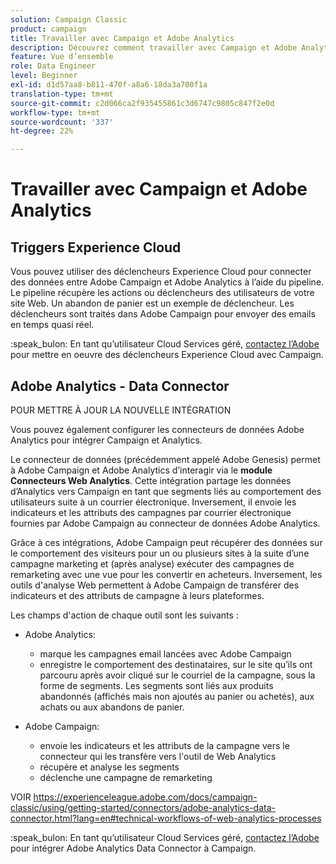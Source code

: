 ```yaml
---
solution: Campaign Classic
product: campaign
title: Travailler avec Campaign et Adobe Analytics
description: Découvrez comment travailler avec Campaign et Adobe Analytics
feature: Vue d’ensemble
role: Data Engineer
level: Beginner
exl-id: d1d57aa8-b811-470f-a8a6-18da3a700f1a
translation-type: tm+mt
source-git-commit: c2d066ca2f935455861c3d6747c9805c847f2e0d
workflow-type: tm+mt
source-wordcount: '337'
ht-degree: 22%

---
```


# Travailler avec Campaign et Adobe Analytics

## Triggers Experience Cloud

Vous pouvez utiliser des déclencheurs Experience Cloud pour connecter des données entre Adobe Campaign et Adobe Analytics à l’aide du pipeline. Le pipeline récupère les actions ou déclencheurs des utilisateurs de votre site Web. Un abandon de panier est un exemple de déclencheur. Les déclencheurs sont traités dans Adobe Campaign pour envoyer des emails en temps quasi réel.

:speak_bulon: En tant qu’utilisateur Cloud Services géré, [contactez l’Adobe](../start/support.md#support) pour mettre en oeuvre des déclencheurs Experience Cloud avec Campaign.

## Adobe Analytics - Data Connector

POUR METTRE À JOUR LA NOUVELLE INTÉGRATION

Vous pouvez également configurer les connecteurs de données Adobe Analytics pour intégrer Campaign et Analytics.

Le connecteur de données (précédemment appelé Adobe Genesis) permet à Adobe Campaign et Adobe Analytics d’interagir via le **module Connecteurs Web Analytics**. Cette intégration partage les données d’Analytics vers Campaign en tant que segments liés au comportement des utilisateurs suite à un courrier électronique. Inversement, il envoie les indicateurs et les attributs des campagnes par courrier électronique fournies par Adobe Campaign au connecteur de données Adobe Analytics.

Grâce à ces intégrations, Adobe Campaign peut récupérer des données sur le comportement des visiteurs pour un ou plusieurs sites à la suite d’une campagne marketing et (après analyse) exécuter des campagnes de remarketing avec une vue pour les convertir en acheteurs. Inversement, les outils d&#39;analyse Web permettent à Adobe Campaign de transférer des indicateurs et des attributs de campagne à leurs plateformes.

Les champs d&#39;action de chaque outil sont les suivants :

* Adobe Analytics:

   * marque les campagnes email lancées avec Adobe Campaign
   * enregistre le comportement des destinataires, sur le site qu’ils ont parcouru après avoir cliqué sur le courriel de la campagne, sous la forme de segments. Les segments sont liés aux produits abandonnés (affichés mais non ajoutés au panier ou achetés), aux achats ou aux abandons de panier.

* Adobe Campaign:

   * envoie les indicateurs et les attributs de la campagne vers le connecteur qui les transfère vers l&#39;outil de Web Analytics
   * récupère et analyse les segments
   * déclenche une campagne de remarketing

VOIR https://experienceleague.adobe.com/docs/campaign-classic/using/getting-started/connectors/adobe-analytics-data-connector.html?lang=en#technical-workflows-of-web-analytics-processes

:speak_bulon: En tant qu’utilisateur Cloud Services géré, [contactez l’Adobe](../start/support.md#support) pour intégrer Adobe Analytics Data Connector à Campaign.

